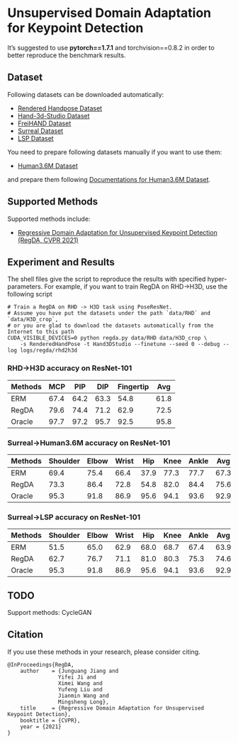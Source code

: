 # Unsupervised Domain Adaptation for Keypoint Detection
It’s suggested to use **pytorch==1.7.1** and torchvision==0.8.2 in order to better reproduce the benchmark results.

## Dataset
Following datasets can be downloaded automatically:

- [Rendered Handpose Dataset](https://lmb.informatik.uni-freiburg.de/resources/datasets/RenderedHandposeDataset.en.html)
- [Hand-3d-Studio Dataset](https://www.yangangwang.com/papers/ZHAO-H3S-2020-02.html)
- [FreiHAND Dataset](https://lmb.informatik.uni-freiburg.de/projects/freihand/)
- [Surreal Dataset](https://www.di.ens.fr/willow/research/surreal/data/)
- [LSP Dataset](http://sam.johnson.io/research/lsp.html)

You need to prepare following datasets manually if you want to use them:
- [Human3.6M Dataset](http://vision.imar.ro/human3.6m/description.php)

and prepare them following [Documentations for Human3.6M Dataset](/common/vision/datasets/keypoint_detection/human36m.py).

## Supported Methods

Supported methods include:

- [Regressive Domain Adaptation for Unsupervised Keypoint Detection (RegDA, CVPR 2021)](http://ise.thss.tsinghua.edu.cn/~mlong/doc/regressive-domain-adaptation-cvpr21.pdf)

## Experiment and Results

The shell files give the script to reproduce the results with specified hyper-parameters.
For example, if you want to train RegDA on RHD->H3D, use the following script

```shell script
# Train a RegDA on RHD -> H3D task using PoseResNet.
# Assume you have put the datasets under the path `data/RHD` and  `data/H3D_crop`, 
# or you are glad to download the datasets automatically from the Internet to this path
CUDA_VISIBLE_DEVICES=0 python regda.py data/RHD data/H3D_crop \
    -s RenderedHandPose -t Hand3DStudio --finetune --seed 0 --debug --log logs/regda/rhd2h3d
```

### RHD->H3D accuracy on ResNet-101

| Methods     | MCP  | PIP  | DIP  | Fingertip | Avg  |
|-------------|------|------|------|-----------|------|
| ERM | 67.4 | 64.2 | 63.3 | 54.8      | 61.8 |
| RegDA       | 79.6 | 74.4 | 71.2 | 62.9      | 72.5 |
| Oracle      | 97.7 | 97.2 | 95.7 | 92.5      | 95.8 |

### Surreal->Human3.6M accuracy on ResNet-101

| Methods     | Shoulder | Elbow | Wrist | Hip  | Knee | Ankle | Avg  |
|-------------|----------|-------|-------|------|------|-------|------|
| ERM | 69.4     | 75.4  | 66.4  | 37.9 | 77.3 | 77.7  | 67.3 |
| RegDA       | 73.3     | 86.4  | 72.8  | 54.8 | 82.0 | 84.4  | 75.6 |
| Oracle      | 95.3     | 91.8  | 86.9  | 95.6 | 94.1 | 93.6  | 92.9 |

### Surreal->LSP accuracy on ResNet-101

| Methods     | Shoulder | Elbow | Wrist | Hip  | Knee | Ankle | Avg  |
|-------------|----------|-------|-------|------|------|-------|------|
| ERM | 51.5     | 65.0  | 62.9  | 68.0 | 68.7 | 67.4  | 63.9 |
| RegDA       | 62.7     | 76.7  | 71.1  | 81.0 | 80.3 | 75.3  | 74.6 |
| Oracle      | 95.3     | 91.8  | 86.9  | 95.6 | 94.1 | 93.6  | 92.9 |

## TODO
Support methods:  CycleGAN


## Citation
If you use these methods in your research, please consider citing.

```
@InProceedings{RegDA,
    author    = {Junguang Jiang and
                Yifei Ji and
                Ximei Wang and
                Yufeng Liu and
                Jianmin Wang and
                Mingsheng Long},
    title     = {Regressive Domain Adaptation for Unsupervised Keypoint Detection},
    booktitle = {CVPR},
    year = {2021}
}

```
